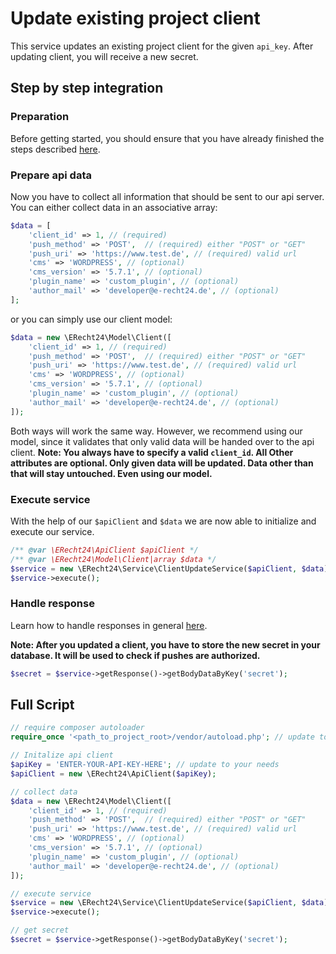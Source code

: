 # Update existing project client
This service updates an existing project client for the given `api_key`.
After updating client, you will receive a new secret.

## Step by step integration
### Preparation
Before getting started, you should ensure that you have already finished the steps described [here](../preparation.md).

### Prepare api data
Now you have to collect all information that should be sent to our api server.
You can either collect data in an associative array:
```php
$data = [
    'client_id' => 1, // (required)
    'push_method' => 'POST',  // (required) either "POST" or "GET"
    'push_uri' => 'https://www.test.de', // (required) valid url
    'cms' => 'WORDPRESS', // (optional)
    'cms_version' => '5.7.1', // (optional)
    'plugin_name' => 'custom_plugin', // (optional)
    'author_mail' => 'developer@e-recht24.de', // (optional)
];
```
or you can simply use our client model:
```php
$data = new \ERecht24\Model\Client([
    'client_id' => 1, // (required)
    'push_method' => 'POST',  // (required) either "POST" or "GET"
    'push_uri' => 'https://www.test.de', // (required) valid url
    'cms' => 'WORDPRESS', // (optional)
    'cms_version' => '5.7.1', // (optional)
    'plugin_name' => 'custom_plugin', // (optional)
    'author_mail' => 'developer@e-recht24.de', // (optional)
]);
```
Both ways will work the same way. 
However, we recommend using our model, since it validates that only valid data will be handed over to the api client.
**Note: You always have to specify a valid `client_id`. All Other attributes are optional. Only given data will be updated. Data other than that will stay untouched. Even using our model.**

### Execute service
With the help of our `$apiClient` and `$data` we are now able to initialize and execute our service.

```php
/** @var \ERecht24\ApiClient $apiClient */
/** @var \ERecht24\Model\Client|array $data */
$service = new \ERecht24\Service\ClientUpdateService($apiClient, $data);
$service->execute();
```

### Handle response
Learn how to handle responses in general [here](../handle_api_responses.md).

**Note: After you updated a client, you have to store the new secret in your database. It will be used to check if pushes are authorized.**

```php
$secret = $service->getResponse()->getBodyDataByKey('secret');
```


## Full Script
```php
// require composer autoloader
require_once '<path_to_project_root>/vendor/autoload.php'; // update to your needs

// Initalize api client
$apiKey = 'ENTER-YOUR-API-KEY-HERE'; // update to your needs
$apiClient = new \ERecht24\ApiClient($apiKey);

// collect data
$data = new \ERecht24\Model\Client([
    'client_id' => 1, // (required)
    'push_method' => 'POST',  // (required) either "POST" or "GET"
    'push_uri' => 'https://www.test.de', // (required) valid url
    'cms' => 'WORDPRESS', // (optional)
    'cms_version' => '5.7.1', // (optional)
    'plugin_name' => 'custom_plugin', // (optional)
    'author_mail' => 'developer@e-recht24.de', // (optional)
]);

// execute service
$service = new \ERecht24\Service\ClientUpdateService($apiClient, $data);
$service->execute();

// get secret
$secret = $service->getResponse()->getBodyDataByKey('secret');
```